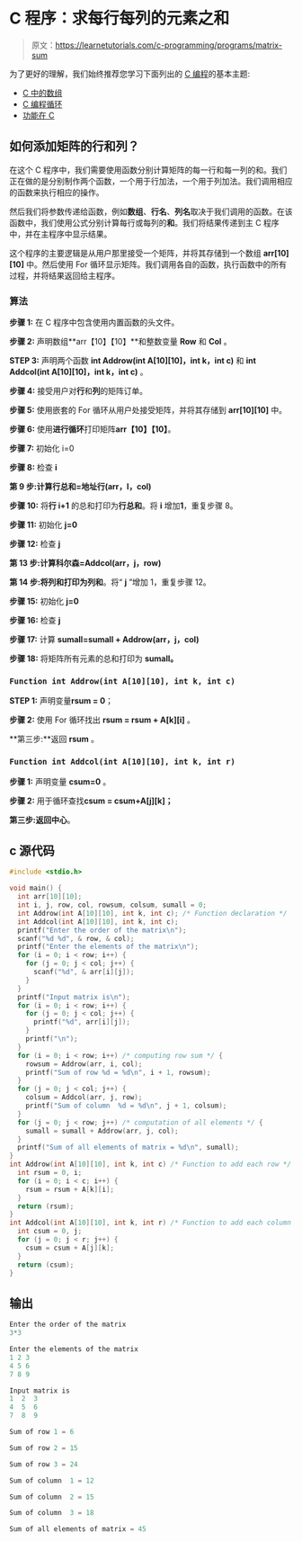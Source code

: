 # C 程序：求每行每列的元素之和

> 原文：<https://learnetutorials.com/c-programming/programs/matrix-sum>

为了更好的理解，我们始终推荐您学习下面列出的 [C 编程](../ "C programming")的基本主题:

*   [C 中的数组](../../c-programming/array)
*   [C 编程循环](../../c-programming/loops "C programming loops")
*   [功能在 C](../../c-programming/functions)

## 如何添加矩阵的行和列？

在这个 C 程序中，我们需要使用函数分别计算矩阵的每一行和每一列的和。我们正在做的是分别制作两个函数，一个用于行加法，一个用于列加法。我们调用相应的函数来执行相应的操作。

然后我们将参数传递给函数，例如**数组**、**行名**、**列名**取决于我们调用的函数。在该函数中，我们使用公式分别计算每行或每列的**和**。我们将结果传递到主 C 程序中，并在主程序中显示结果。

这个程序的主要逻辑是从用户那里接受一个矩阵，并将其存储到一个数组 **arr[10][10]** 中。然后使用 For 循环显示矩阵。我们调用各自的函数，执行函数中的所有过程，并将结果返回给主程序。

### 算法

**步骤 1:** 在 C 程序中包含使用内置函数的头文件。

**步骤 2:** 声明数组**arr【10】【10】**和整数变量 **Row** 和 **Col** 。

**STEP 3:** 声明两个函数 **int Addrow(int A[10][10]，int k，int c)** 和 **int Addcol(int A[10][10]，int k，int c)** 。

**步骤 4:** 接受用户对**行**和**列**的矩阵订单。

**步骤 5:** 使用嵌套的 For 循环从用户处接受矩阵，并将其存储到 **arr[10][10]** 中。

**步骤 6:** 使用**进行循环**打印矩阵**arr【10】【10】**。

**步骤 7:** 初始化 i=0

**步骤 8:** 检查 **i**

**第 9 步:**计算**行总和=地址行(arr，I，col)**

**步骤 10:** 将**行 i+1** 的总和打印为**行总和**。将 **i** 增加**1**，重复步骤 8。

**步骤 11:** 初始化 **j=0**

**步骤 12:** 检查 **j**

**第 13 步:**计算**科尔森=Addcol(arr，j，row)**

**第 14 步:**将列和打印为**列和**。将“ **j** ”增加 1，重复步骤 12。

**步骤 15:** 初始化 **j=0**

**步骤 16:** 检查 **j**

**步骤 17:** 计算 **sumall=sumall + Addrow(arr，j，col)**

**步骤 18:** 将矩阵所有元素的总和打印为 **sumall。**

### `Function int Addrow(int A[10][10], int k, int c)`

**STEP 1:** 声明变量**rsum = 0**；

**步骤 2:** 使用 For 循环找出 **rsum = rsum + A[k][i]** 。

**第三步:**返回 **rsum** 。

### `Function int Addcol(int A[10][10], int k, int r)   `

**步骤 1:** 声明变量 **csum=0** 。

**步骤 2:** 用于循环查找**csum = csum+A[j][k]；**

**第三步:**返回**中心**。

## c 源代码

```c
#include <stdio.h>

void main() {
  int arr[10][10];
  int i, j, row, col, rowsum, colsum, sumall = 0;
  int Addrow(int A[10][10], int k, int c); /* Function declaration */
  int Addcol(int A[10][10], int k, int c);
  printf("Enter the order of the matrix\n");
  scanf("%d %d", & row, & col);
  printf("Enter the elements of the matrix\n");
  for (i = 0; i < row; i++) {
    for (j = 0; j < col; j++) {
      scanf("%d", & arr[i][j]);
    }
  }
  printf("Input matrix is\n");
  for (i = 0; i < row; i++) {
    for (j = 0; j < col; j++) {
      printf("%d", arr[i][j]);
    }
    printf("\n");
  }
  for (i = 0; i < row; i++) /* computing row sum */ {
    rowsum = Addrow(arr, i, col);
    printf("Sum of row %d = %d\n", i + 1, rowsum);
  }
  for (j = 0; j < col; j++) {
    colsum = Addcol(arr, j, row);
    printf("Sum of column  %d = %d\n", j + 1, colsum);
  }
  for (j = 0; j < row; j++) /* computation of all elements */ {
    sumall = sumall + Addrow(arr, j, col);
  }
  printf("Sum of all elements of matrix = %d\n", sumall);
}
int Addrow(int A[10][10], int k, int c) /* Function to add each row */ {
  int rsum = 0, i;
  for (i = 0; i < c; i++) {
    rsum = rsum + A[k][i];
  }
  return (rsum);
}
int Addcol(int A[10][10], int k, int r) /* Function to add each column */ {
  int csum = 0, j;
  for (j = 0; j < r; j++) {
    csum = csum + A[j][k];
  }
  return (csum);
}

```

## 输出

```c
Enter the order of the matrix
3*3

Enter the elements of the matrix
1 2 3
4 5 6
7 8 9

Input matrix is
1  2  3
4  5  6
7  8  9

Sum of row 1 = 6

Sum of row 2 = 15

Sum of row 3 = 24

Sum of column  1 = 12

Sum of column  2 = 15

Sum of column  3 = 18

Sum of all elements of matrix = 45
```